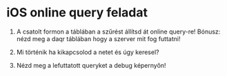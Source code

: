 iOS online query feladat
==========================

1. A csatolt formon a táblában a szűrést állítsd át online query-re!
Bónusz: nézd meg a daqr táblában hogy a szerver mit fog futtatni!

2. Mi történik ha kikapcsolod a netet és úgy keresel?

3. Nézd meg a lefuttatott queryket a debug képernyőn!
